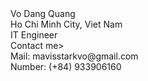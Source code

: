 <head>
    <link rel="stylesheet" href="https://cdnjs.cloudflare.com/ajax/libs/font-awesome/5.15.4/css/all.min.css" />
    <link rel="stylesheet" href="./css/MakeColor.css">
</head>
<body>
    <div class="name">Vo Dang Quang</div>
    <div class="about">Ho Chi Minh City, Viet Nam</div>
    <div class="about">IT Engineer</div>
    <div class="social-icons">
        <a href="https://www.facebook.com/catus11311/" class="fb"><i class="fab fa-facebook"></i></a>
        <a href="https://github.com/QuangVo11311" class="github"><i class="fab fa-github"></i>
        <a href="https://twitter.com/mavisstarkvo" class="twitter"><i class="fab fa-twitter"></i></a>
        <a href="https://www.instagram.com/cactus_vdq/" class="insta"><i class="fab fa-instagram"></i></a>
    </div>
    <div class="contact">
        <span>Contact me></span>
        <div>
            <i class="fas fa-envelope"></i>
            <span>Mail: mavisstarkvo@gmail.com</span>
        </div>
        <div>
            <i class="fas fa-mobile"></i>
            <span>Number: (+84) 933906160</span>
        </div>
    </div>
</body>
